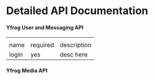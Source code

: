 Detailed API Documentation
===

#### Yfrog User and Messaging API 

<table>
<th><tr><td>name</td><td>required</td><td>description</td></tr></th>
<tr><td>login</td><td>yes</td><td>desc here</td></tr>
</table>

#### Yfrog Media API 
